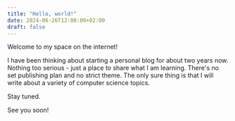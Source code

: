 ```yaml
---
title: "Hello, world!"
date: 2024-06-26T12:00:00+02:00
draft: false
---
```


Welcome to my space on the internet!

I have been thinking about starting a personal blog for about two years now. Nothing too serious - just a place to share
what I am learning. There's no set publishing plan and no strict theme. The only sure thing is that I will write
about a variety of computer science topics.

Stay tuned.

See you soon!
